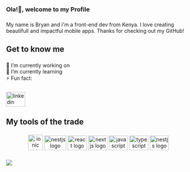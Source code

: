 ### Ola!👋, welcome to my Profile

<!--
**kahiggz/kahiggz** is a ✨ _special_ ✨ repository because its `README.md` (this file) appears on your GitHub profile.

Here are some ideas to get you started:

- 🔭 I’m currently working on ...
- 🌱 I’m currently learning ...
- 👯 I’m looking to collaborate on ...
- 🤔 I’m looking for help with ...
- 💬 Ask me about ...
- 📫 How to reach me: ...
- 😄 Pronouns: ...
- ⚡ Fun fact: ...
-->

###
<p align="left">My name is Bryan and i'm a front-end dev from Kenya. I love creating beautifull and impactful mobile apps. Thanks for checking out my GitHub!</p>

###
<h2 align="left">Get to know me</h2>

###
<p align="left">🔭 I’m currently working on<br>🌱 I’m currently learning<br>⚡ Fun fact:</p>

###
<div align="left">
  <a href="https://www.linkedin.com/in/bryan-kahiga-000a9416b/" target="_blank">
    <img src="https://raw.githubusercontent.com/maurodesouza/profile-readme-generator/master/src/assets/icons/social/linkedin/default.svg" width="52" height="40" alt="linkedin logo"  />
  </a>
</div>

###
<h2 align="left">My tools of the trade</h2>

###
<div align="center">
  <img src="https://cdn.jsdelivr.net/gh/devicons/devicon/icons/ionic/ionic-original.svg" alt="ionic" width="40" height="42"/>
  <img src="https://cdn.jsdelivr.net/gh/devicons/devicon/icons/nestjs/nestjs-plain.svg" height="40" width="60" alt="nestjs logo"  />
  <img src="https://cdn.jsdelivr.net/gh/devicons/devicon/icons/react/react-original.svg" height="40" width="52" alt="react logo"  />
  <img src="https://cdn.jsdelivr.net/gh/devicons/devicon/icons/nextjs/nextjs-original.svg" height="40" width="52" alt="nextjs logo"  />
  <img src="https://cdn.jsdelivr.net/gh/devicons/devicon/icons/javascript/javascript-original.svg" height="40" width="52" alt="javascript logo"  />
  <img src="https://cdn.jsdelivr.net/gh/devicons/devicon/icons/typescript/typescript-original.svg" height="40" width="52" alt="typescript logo"  />  
  <img src="https://cdn.jsdelivr.net/gh/devicons/devicon/icons/angularjs/angularjs-original.svg" height="40" width="52" alt="nestjs logo"  />
</div>

###
<div align="left">
  <img src="https://visitor-badge.laobi.icu/badge?page_id=kahiggz.kahiggz&right_color=coral&left_text=Visits"  />
</div>

###
